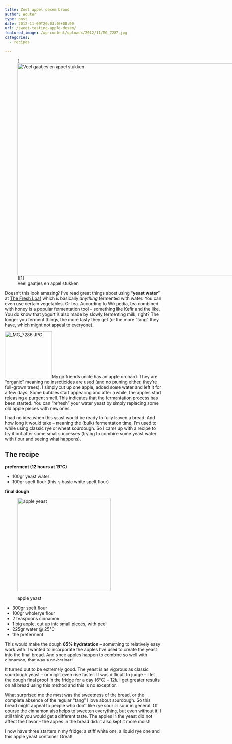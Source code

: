 ```yaml
---
title: Zoet appel desem brood
author: Wouter
type: post
date: 2012-11-09T20:03:06+00:00
url: /sweet-tasting-apple-desem/
featured_image: /wp-content/uploads/2012/11/MG_7287.jpg
categories:
  - recipes

---
```

<figure id="attachment_465" style="width: 1024px" class="wp-caption aligncenter">[<img class="size-full wp-image-465" title="Veel gaatjes en appel stukken" src="http://www.redzuurdesem.be/wp-content/uploads/2012/11/MG_7287.jpg" alt="Veel gaatjes en appel stukken" width="1024" height="683" srcset="http://www.redzuurdesem.be/wp-content/uploads/2012/11/MG_7287.jpg 1024w, http://www.redzuurdesem.be/wp-content/uploads/2012/11/MG_7287-300x200.jpg 300w, http://www.redzuurdesem.be/wp-content/uploads/2012/11/MG_7287-700x466.jpg 700w" sizes="(max-width: 1024px) 100vw, 1024px" />][1]<figcaption class="wp-caption-text">Veel gaatjes en appel stukken</figcaption></figure> 

Doesn&#8217;t this look amazing? I&#8217;ve read great things about using &#8220;**yeast water**&#8221; at [The Fresh Loaf][2] which is basically _anything_ fermented with water. You can even use certain vegetables. Or tea. According to Wikipedia, tea combined with honey is a popular fermentation tool &#8211; something like Kefir and the like. You do know that yogurt is also made by slowly fermenting milk, right? The longer you ferment things, the more tasty they get (or the more &#8220;tang&#8221; they have, which might not appeal to everyone).

[<img class="alignleft" title="_MG_7286.JPG" src="http://lh3.ggpht.com/-JhdiB3xraZU/UJ1Z01-6hUI/AAAAAAAAGpE/FwjZmwwg4oE/s150-c/_MG_7286.JPG" alt="_MG_7286.JPG" width="150" height="150" />][3]My girlfriends uncle has an apple orchard. They are &#8220;organic&#8221; meaning no insecticides are used (and no pruning either, they&#8217;re full-grown trees). I simply cut up one apple, added some water and left it for a few days. Some bubbles start appearing and after a while, the apples start releasing a purgent smell. This indicates that the fermentation process has been started. You can &#8220;refresh&#8221; your water yeast by simply replacing some old apple pieces with new ones.

I had no idea when this yeast would be ready to fully leaven a bread. And how long it would take &#8211; meaning the (bulk) fermentation time, I&#8217;m used to while using classic rye or wheat sourdough. So I came up with a recipe to try it out after some small successes (trying to combine some yeast water with flour and seeing what happens).

## The recipe

**preferment (12 hours at 19°C)**

  * 100gr yeast water
  * 100gr spelt flour (this is basic white spelt flour)

**final dough**<figure style="width: 300px" class="wp-caption alignright">

[<img title="apple yeast" src="http://lh5.ggpht.com/-B3lxGGZaqDM/UJ1Z22agSkI/AAAAAAAAGpU/lYk5L4o7ghM/s300-c/_MG_7290.JPG" alt="apple yeast" width="300" height="300" />][4]<figcaption class="wp-caption-text">apple yeast</figcaption></figure> 

  * 300gr spelt flour
  * 100gr wholerye flour
  * 2 teaspoons cinnamon
  * 1 big apple, cut up into small pieces, with peel
  * 225gr water @ 25°C
  * the preferment

This would make the dough **65% hydratation** &#8211; something to relatively easy work with. I wanted to incorporate the apples I&#8217;ve used to create the yeast into the final bread. And since apples happen to combine so well with cinnamon, that was a no-brainer!

It turned out to be extremely good. The yeast is as vigorous as classic sourdough yeast &#8211; or might even rise faster. It was difficult to judge &#8211; I let the dough final proof in the fridge for a day (6°C) &#8211; 12h. I get greater results on all bread using this method and this is no exception.

What surprised me the most was the sweetness of the bread, or the complete absence of the regular &#8220;tang&#8221; I love about sourdough. So this bread might appeal to people who don&#8217;t like rye sour or sour in general. Of course the cinnamon also helps to sweeten everything, but even without it, I still think you would get a different taste. The apples in the yeast did not affect the flavor &#8211; the apples in the bread did: it also kept it more moist!

I now have three starters in my fridge: a stiff white one, a liquid rye one and this apple yeast container. Great!

 [1]: http://www.redzuurdesem.be/wp-content/uploads/2012/11/MG_7287.jpg
 [2]: http://www.thefreshloaf.com/node/30536/rose-hip-levain-made-jam
 [3]: http://lh3.ggpht.com/-JhdiB3xraZU/UJ1Z01-6hUI/AAAAAAAAGpE/FwjZmwwg4oE/s1024/_MG_7286.JPG "_MG_7290.JPG"
 [4]: http://lh5.ggpht.com/-B3lxGGZaqDM/UJ1Z22agSkI/AAAAAAAAGpU/lYk5L4o7ghM/s1024/_MG_7290.JPG "_MG_7290.JPG"